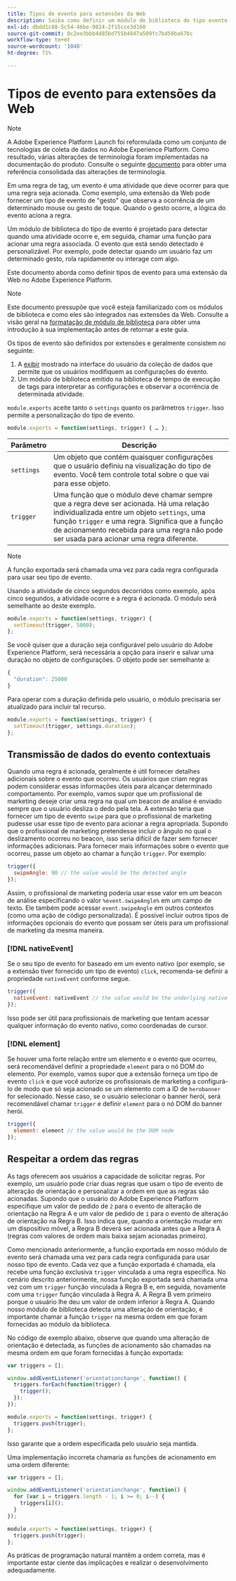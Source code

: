 ```yaml
---
title: Tipos de evento para extensões da Web
description: Saiba como definir um módulo de biblioteca do tipo evento para uma extensão da Web no Adobe Experience Platform.
exl-id: dbdd1c88-5c54-46be-9824-2f15cce3d160
source-git-commit: 0c2ee3bbb4d85bd755b4847a509fc7bd50ba67bc
workflow-type: tm+mt
source-wordcount: '1048'
ht-degree: 71%

---
```


# Tipos de evento para extensões da Web

>[!NOTE]
>
>A Adobe Experience Platform Launch foi reformulada como um conjunto de tecnologias de coleta de dados no Adobe Experience Platform. Como resultado, várias alterações de terminologia foram implementadas na documentação do produto. Consulte o seguinte [documento](../../term-updates.md) para obter uma referência consolidada das alterações de terminologia.

Em uma regra de tag, um evento é uma atividade que deve ocorrer para que uma regra seja acionada. Como exemplo, uma extensão da Web pode fornecer um tipo de evento de &quot;gesto&quot; que observa a ocorrência de um determinado mouse ou gesto de toque. Quando o gesto ocorre, a lógica do evento aciona a regra.

Um módulo de biblioteca do tipo de evento é projetado para detectar quando uma atividade ocorre e, em seguida, chamar uma função para acionar uma regra associada. O evento que está sendo detectado é personalizável. Por exemplo, pode detectar quando um usuário faz um determinado gesto, rola rapidamente ou interage com algo.

Este documento aborda como definir tipos de evento para uma extensão da Web no Adobe Experience Platform.

>[!NOTE]
>
>Este documento pressupõe que você esteja familiarizado com os módulos de biblioteca e como eles são integrados nas extensões da Web. Consulte a visão geral na [formatação de módulo de biblioteca](./format.md) para obter uma introdução à sua implementação antes de retornar a este guia.

Os tipos de evento são definidos por extensões e geralmente consistem no seguinte:

1. A [exibir](./views.md) mostrado na interface do usuário da coleção de dados que permite que os usuários modifiquem as configurações do evento.
2. Um módulo de biblioteca emitido na biblioteca de tempo de execução de tags para interpretar as configurações e observar a ocorrência de determinada atividade.

`module.exports` aceite tanto o `settings` quanto os parâmetros `trigger`. Isso permite a personalização do tipo de evento.

```js
module.exports = function(settings, trigger) { … };
```

| Parâmetro | Descrição |
| --- | --- |
| `settings` | Um objeto que contém quaisquer configurações que o usuário definiu na visualização do tipo de evento. Você tem controle total sobre o que vai para esse objeto. |
| `trigger` | Uma função que o módulo deve chamar sempre que a regra deve ser acionada. Há uma relação individualizada entre um objeto `settings`, uma função `trigger` e uma regra. Significa que a função de acionamento recebida para uma regra não pode ser usada para acionar uma regra diferente. |

>[!NOTE]
>
>A função exportada será chamada uma vez para cada regra configurada para usar seu tipo de evento.

Usando a atividade de cinco segundos decorridos como exemplo, após cinco segundos, a atividade ocorre e a regra é acionada. O módulo será semelhante ao deste exemplo.

```js
module.exports = function(settings, trigger) {
  setTimeout(trigger, 5000);
};
```

Se você quiser que a duração seja configurável pelo usuário do Adobe Experience Platform, será necessária a opção para inserir e salvar uma duração no objeto de configurações. O objeto pode ser semelhante a:

```js
{
  "duration": 25000
}
```

Para operar com a duração definida pelo usuário, o módulo precisaria ser atualizado para incluir tal recurso.

```js
module.exports = function(settings, trigger) {
  setTimeout(trigger, settings.duration);
};
```

## Transmissão de dados do evento contextuais

Quando uma regra é acionada, geralmente é útil fornecer detalhes adicionais sobre o evento que ocorreu. Os usuários que criam regras podem considerar essas informações úteis para alcançar determinado comportamento. Por exemplo, vamos supor que um profissional de marketing deseje criar uma regra na qual um beacon de análise é enviado sempre que o usuário desliza o dedo pela tela. A extensão teria que fornecer um tipo de evento `swipe` para que o profissional de marketing pudesse usar esse tipo de evento para acionar a regra apropriada. Supondo que o profissional de marketing pretendesse incluir o ângulo no qual o deslizamento ocorreu no beacon, isso seria difícil de fazer sem fornecer informações adicionais. Para fornecer mais informações sobre o evento que ocorreu, passe um objeto ao chamar a função `trigger`. Por exemplo:

```js
trigger({
  swipeAngle: 90 // the value would be the detected angle
});
```

Assim, o profissional de marketing poderia usar esse valor em um beacon de análise especificando o valor `%event.swipeAngle%` em um campo de texto. Ele também pode acessar `event.swipeAngle` em outros contextos (como uma ação de código personalizada). É possível incluir outros tipos de informações opcionais do evento que possam ser úteis para um profissional de marketing da mesma maneira.

### [!DNL nativeEvent]

Se o seu tipo de evento for baseado em um evento nativo (por exemplo, se a extensão tiver fornecido um tipo de evento) `click`, recomenda-se definir a propriedade `nativeEvent` conforme segue.

```js
trigger({
  nativeEvent: nativeEvent // the value would be the underlying native event
});
```

Isso pode ser útil para profissionais de marketing que tentam acessar qualquer informação do evento nativo, como coordenadas de cursor.

### [!DNL element]

Se houver uma forte relação entre um elemento e o evento que ocorreu, será recomendável definir a propriedade `element` para o nó DOM do elemento. Por exemplo, vamos supor que a extensão forneça um tipo de evento `click` e que você autorize os profissionais de marketing a configurá-lo de modo que só seja acionado se um elemento com a ID de `herobanner` for selecionado. Nesse caso, se o usuário selecionar o banner herói, será recomendável chamar `trigger` e definir `element` para o nó DOM do banner herói.

```js
trigger({
  element: element // the value would be the DOM node
});
```

## Respeitar a ordem das regras

As tags oferecem aos usuários a capacidade de solicitar regras. Por exemplo, um usuário pode criar duas regras que usam o tipo de evento de alteração de orientação e personalizar a ordem em que as regras são acionadas. Supondo que o usuário do Adobe Experience Platform especifique um valor de pedido de `2` para o evento de alteração de orientação na Regra A e um valor de pedido de `1` para o evento de alteração de orientação na Regra B. Isso indica que, quando a orientação mudar em um dispositivo móvel, a Regra B deverá ser acionada antes que a Regra A (regras com valores de ordem mais baixa sejam acionadas primeiro).

Como mencionado anteriormente, a função exportada em nosso módulo de evento será chamada uma vez para cada regra configurada para usar nosso tipo de evento. Cada vez que a função exportada é chamada, ela recebe uma função exclusiva `trigger` vinculada a uma regra específica. No cenário descrito anteriormente, nossa função exportada será chamada uma vez com um `trigger` função vinculada à Regra B e, em seguida, novamente com uma `trigger` função vinculada à Regra A. A Regra B vem primeiro porque o usuário lhe deu um valor de ordem inferior à Regra A. Quando nosso módulo de biblioteca detecta uma alteração de orientação, é importante chamar a função `trigger` na mesma ordem em que foram fornecidas ao módulo da biblioteca.

No código de exemplo abaixo, observe que quando uma alteração de orientação é detectada, as funções de acionamento são chamadas na mesma ordem em que foram fornecidas à função exportada:

```js
var triggers = [];

window.addEventListener('orientationchange', function() {
  triggers.forEach(function(trigger) {
    trigger();
  });
});

module.exports = function(settings, trigger) {
  triggers.push(trigger);
};
```

Isso garante que a ordem especificada pelo usuário seja mantida.

Uma implementação incorreta chamaria as funções de acionamento em uma ordem diferente:

```js
var triggers = [];

window.addEventListener('orientationchange', function() {
  for (var i = triggers.length - 1; i >= 0; i--) {
    triggers[i]();
  }
});

module.exports = function(settings, trigger) {
  triggers.push(trigger);
};
```

As práticas de programação natural mantêm a ordem correta, mas é importante estar ciente das implicações e realizar o desenvolvimento adequadamente.
